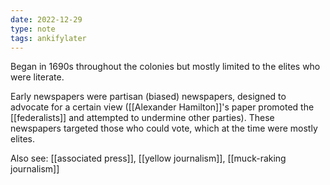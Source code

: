 ```yaml
---
date: 2022-12-29
type: note
tags: ankifylater
---
```


Began in 1690s throughout the colonies but mostly limited to the elites who were literate.

Early newspapers were partisan (biased) newspapers, designed to advocate for a certain view ([[Alexander Hamilton]]'s paper promoted the [[federalists]] and attempted to undermine other parties). These newspapers targeted those who could vote, which at the time were mostly elites.

Also see: [[associated press]], [[yellow journalism]], [[muck-raking journalism]]
